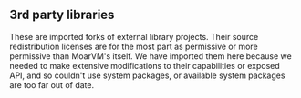 ## 3rd party libraries

These are imported forks of external library projects.  Their source
redistribution licenses are for the most part as permissive or more permissive
than MoarVM's itself.  We have imported them here because we needed to make
extensive modifications to their capabilities or exposed API, and so couldn't
use system packages, or available system packages are too far out of date.

